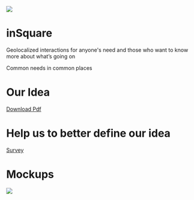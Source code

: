 ![](https://github.com/regini/inSquare/blob/gh-pages/INSQUARE%20LOGO.png)
# inSquare
Geolocalized interactions for anyone's need and those who want to know more about what’s going on

Common needs in common places

# Our Idea
[Download Pdf](http://regini.github.io/inSquare/inSquare%20-%20Presentazione.pdf)

# Help us to better define our idea
[Survey](https://goo.gl/07GxSS)

# Mockups
![](http://regini.github.io/inSquare/mockup.png)
